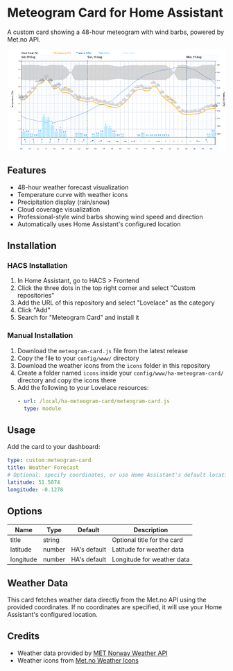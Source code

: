 # Meteogram Card for Home Assistant

A custom card showing a 48-hour meteogram with wind barbs, powered by Met.no API.

![Meteogram Card](https://raw.githubusercontent.com/jm-cook/ha-meteogram-card/main/images/meteogram-card.png)

## Features

- 48-hour weather forecast visualization
- Temperature curve with weather icons
- Precipitation display (rain/snow)
- Cloud coverage visualization
- Professional-style wind barbs showing wind speed and direction
- Automatically uses Home Assistant's configured location

## Installation

### HACS Installation
1. In Home Assistant, go to HACS > Frontend
2. Click the three dots in the top right corner and select "Custom repositories"
3. Add the URL of this repository and select "Lovelace" as the category
4. Click "Add"
5. Search for "Meteogram Card" and install it

### Manual Installation
1. Download the `meteogram-card.js` file from the latest release
2. Copy the file to your `config/www/` directory
3. Download the weather icons from the `icons` folder in this repository
4. Create a folder named `icons` inside your `config/www/ha-meteogram-card/` directory and copy the icons there
5. Add the following to your Lovelace resources:
   ```yaml
   - url: /local/ha-meteogram-card/meteogram-card.js
     type: module
   ```

## Usage

Add the card to your dashboard:

```yaml
type: custom:meteogram-card
title: Weather Forecast
# Optional: specify coordinates, or use Home Assistant's default location
latitude: 51.5074
longitude: -0.1278
```

## Options

| Name | Type | Default | Description |
| ---- | ---- | ------- | ----------- |
| title | string | | Optional title for the card |
| latitude | number | HA's default | Latitude for weather data |
| longitude | number | HA's default | Longitude for weather data |

## Weather Data

This card fetches weather data directly from the Met.no API using the provided coordinates. If no coordinates are specified, it will use your Home Assistant's configured location.

## Credits

- Weather data provided by [MET Norway Weather API](https://api.met.no/)
- Weather icons from [Met.no Weather Icons](https://github.com/metno/weathericons)
